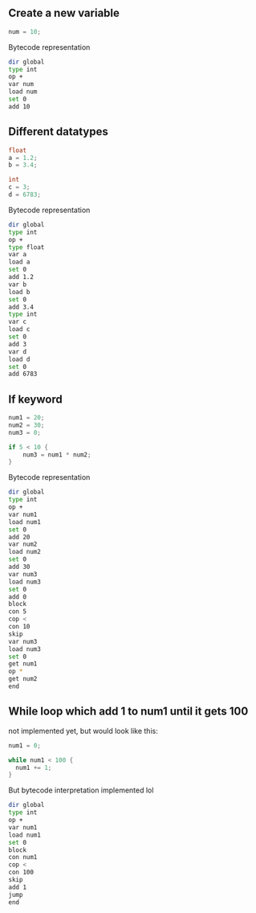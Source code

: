 ## Create a new variable
```java
num = 10;
```

Bytecode representation
```bash
dir global
type int
op +
var num
load num
set 0
add 10
```

## Different datatypes
```java
float 
a = 1.2;
b = 3.4;

int
c = 3;
d = 6783;
```

Bytecode representation
```bash
dir global
type int
op +
type float
var a
load a
set 0
add 1.2
var b
load b
set 0
add 3.4
type int
var c
load c
set 0
add 3
var d
load d
set 0
add 6783
```

## If keyword
```java
num1 = 20;
num2 = 30;
num3 = 0;

if 5 < 10 {
    num3 = num1 * num2;
}
```

Bytecode representation
```bash
dir global
type int
op +
var num1
load num1
set 0
add 20
var num2
load num2
set 0
add 30
var num3
load num3
set 0
add 0
block 
con 5
cop <
con 10
skip 
var num3
load num3
set 0
get num1
op *
get num2
end 
```
## While loop which add 1 to num1 until it gets 100
not implemented yet, but would look like this:
```java
num1 = 0;

while num1 < 100 {
  num1 += 1;
}
```

But bytecode interpretation implemented lol
```bash
dir global
type int
op +
var num1
load num1
set 0
block
con num1
cop <
con 100
skip
add 1
jump
end
```
